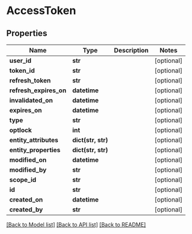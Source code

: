 # AccessToken

## Properties
Name | Type | Description | Notes
------------ | ------------- | ------------- | -------------
**user_id** | **str** |  | [optional] 
**token_id** | **str** |  | [optional] 
**refresh_token** | **str** |  | [optional] 
**refresh_expires_on** | **datetime** |  | [optional] 
**invalidated_on** | **datetime** |  | [optional] 
**expires_on** | **datetime** |  | [optional] 
**type** | **str** |  | [optional] 
**optlock** | **int** |  | [optional] 
**entity_attributes** | **dict(str, str)** |  | [optional] 
**entity_properties** | **dict(str, str)** |  | [optional] 
**modified_on** | **datetime** |  | [optional] 
**modified_by** | **str** |  | [optional] 
**scope_id** | **str** |  | [optional] 
**id** | **str** |  | [optional] 
**created_on** | **datetime** |  | [optional] 
**created_by** | **str** |  | [optional] 

[[Back to Model list]](../README.md#documentation-for-models) [[Back to API list]](../README.md#documentation-for-api-endpoints) [[Back to README]](../README.md)


